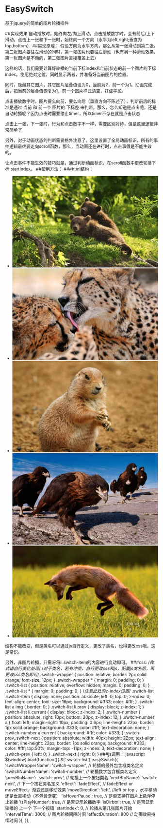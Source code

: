 EasySwitch
==========

基于jquery的简单的图片轮播插件

##实现效果
自动播放时，始终向左/向上滑动，点击播放数字时，会有前后/上下滑动，点击上一张和下一张时，始终向一个方向（水平为left,right;垂直为top,bottom）
##实现原理：
假设方向为水平方向，那么从第一张滑动到第二张。第二张图片要往左滑动的同时，第一张图片也要往左滑动（也有另一种滑动效果，第一张图片是不动的，第二张图片直接覆盖上去）

这样的话，我们需要计算好轮播的当前下标index和当前状态的前一个图片的下标index。使用绝对定位，同时显示两者，并准备好当前图片的位置。

同时，隐藏其它图片，其它图片层叠值设为0，当前为2，前一个为1。动画完成后，把当前的层叠值恢复为1，前一个图片样式清空，打成平民。

点击播放数字时，图片要么向前，要么向后（垂直方向不陈述了），判断前后的标准是通过 当前 和 前一个 图片的 下标差 来判断，那么，怎么知道是点击呢，还是自动轮播呢？因为点击时需要停止timer，所以timer不存在就是点击状态

点击上一张，下一张时，行为和点击数字不一样，需要区别对待，但是这里逻辑非常简单了

另外，对于动画状态的判断需要格外注意了。这里设置了全局动画标识，所有的事件逻辑最终要走向scroll函数，那么，当动画还在进行时，点击事假是不能生效的。

让点击事件不能生效的技巧就是，通过判断动画标识，在scroll函数中更改轮播下标 startIndex。
##使用方法：
###html结构：
    <ul class="switch-list">
        <li class="switch-item"><a href="#" title="1"><img src="images/1.jpg" alt=""></a></li>
        <li class="switch-item"><a href="#" title="2"><img src="images/2.jpg" alt=""></a></li>
        <li class="switch-item"><a href="#" title="3"><img src="images/3.jpg" alt=""></a></li>
        <li class="switch-item"><a href="#" title="4"><img src="images/4.jpg" alt=""></a></li>
        <li class="switch-item"><a href="#" title="5"><img src="images/5.jpg" alt=""></a></li> 
    </ul>
结构不能改变，但是类名可以通过js自行定义，更改了类名，也得更改css哦，这是常识。

另外，非图片轮播，只需呀将li.switch-item的内容进行变动即可。
###css:
    /*样式请自行美化处理*/
    /*对于类名，若有冲突，自行更改css和js，配置js类名后，再更改css类名即可*/
    .switch-wrapper { position: relative; border: 2px solid orange; font-size: 12px; }
    .switch-wrapper * { margin: 0; padding: 0; }
    .switch-list { position: relative; overflow: hidden; margin: 0; padding: 0; }
    .switch-list * { margin: 0; padding: 0; }
    /*注意此处的z-index设置*/
    .switch-list .switch-item { display: none; position: absolute; left: 0; top: 0;  z-index: 0;  text-align: center;  font-size: 16px; background: #333; color: #fff;  }
    .switch-list a img { border: 0; }
    .switch-list li.prev { display: block; z-index: 1; }
    .switch-list li.current { display: block; z-index: 2; }
    .switch-number { position: absolute; right: 10px; bottom: 20px; z-index: 12; }
    .switch-number a { float: left; margin-right: 10px; padding: 0 6px; line-height: 22px; border: 1px solid orange; background: #333; color: #fff; text-decoration: none; }
    .switch-number a.current { background: #fff; color: #333; }
    .switch-prev,.switch-next { position: absolute; width: 40px; height: 22px; text-align: center; line-height: 22px; border: 1px solid orange; background: #333; color: #fff;  top:50%; margin-top: -11px; z-index: 3; text-decoration: none; }
    .switch-prev { left: 0;  }
    .switch-next { right: 0; }
###js调用：
    javascript
    $(window).load(function(){
        $('.switch-list').easySwitch({
            'switchWrapperName': 'switch-wrapper', // 轮播的最外包含框类名定义
            'switchNumberName': 'switch-number', // 轮播数字包含框类名定义
            'prevBtnName': 'switch-prev', // 轮播上一个按钮类名
            'nextBtnName': 'switch-next', // 下一个按钮类名定义
            'effect': 'fadeEffect', // fadeEffect or moveEffect，渐变还是移动效果
            'moveDirection': 'left', //left or top ，水平移动还是垂直移动（不包含渐变）
            'isHoverPause': true, // 是否支持在图片上悬浮停止轮播
            'isPlayNumber': true, // 是否显示轮播数字
            'isDirbtn': true, // 是否显示轮播的 上一个 下一个按钮
            'startIndex': 0, // 轮播从第几张图片开始
            'intervalTime': 3000, // 图片轮播间隔时间
            'effectDuration': 800 // 动画效果持续时间
        });
    });
    
